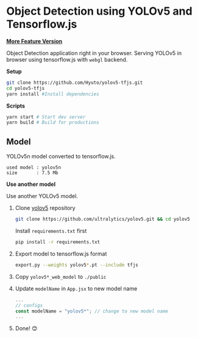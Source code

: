 # Object Detection using YOLOv5 and Tensorflow.js

[**More Feature Version**](https://hyuto.github.io/showcase/yolov5-tfjs)

Object Detection application right in your browser. Serving YOLOv5 in browser using tensorflow.js
with `webgl` backend.

**Setup**

```bash
git clone https://github.com/Hyuto/yolov5-tfjs.git
cd yolov5-tfjs
yarn install #Install dependencies
```

**Scripts**

```bash
yarn start # Start dev server
yarn build # Build for productions
```

## Model

YOLOv5n model converted to tensorflow.js.

```
used model : yolov5n
size       : 7.5 Mb
```

**Use another model**

Use another YOLOv5 model.

1. Clone [yolov5](https://github.com/ultralytics/yolov5) repository

   ```bash
   git clone https://github.com/ultralytics/yolov5.git && cd yolov5
   ```

   Install `requirements.txt` first

   ```bash
   pip install -r requirements.txt
   ```

2. Export model to tensorflow.js format
   ```bash
   export.py --weights yolov5*.pt --include tfjs
   ```
3. Copy `yolov5*_web_model` to `./public`
4. Update `modelName` in `App.jsx` to new model name
   ```jsx
   ...
   // configs
   const modelName = "yolov5*"; // change to new model name
   ...
   ```
5. Done! 😊
